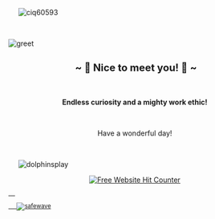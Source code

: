

<img align="center">

<span>&nbsp;&nbsp;&nbsp;&nbsp;</span>  ![ciq60593](https://github.com/TankEngine-ish/TankEngine-ish/assets/131184681/0d012ea0-b2b6-44ff-b1be-2ec4d232394e)

</img>

<br />

<img align="center">

![greet](https://github.com/TankEngine-ish/TankEngine-ish/assets/131184681/41030361-5ccb-4c7f-b076-5280e7797da5)
</img>



<h2 align="center" style="font-size: 20px"> ~ 📇 Nice to meet you! 📇 ~</h2>
<br />

<p align="center">
<strong>Endless curiosity and a mighty work ethic!</strong>
</p>

<br />

<p align="center">
Have a wonderful day!
</p>

<br />


 <img align="center">

<span>&nbsp;&nbsp;&nbsp;&nbsp;</span>  ![dolphinsplay](https://github.com/TankEngine-ish/TankEngine-ish/assets/131184681/037290d9-6a56-4d4e-bd03-b39d54243120)


</img>

<div align='center'><a href='https://www.free-website-hit-counter.com'><img src='https://www.free-website-hit-counter.com/c.php?d=9&id=157178&s=16' border='0' alt='Free Website Hit Counter'></a><br / ><small><a href='https://www.free-website-hit-counter.com'></div>


<span>&nbsp;&nbsp;&nbsp;&nbsp;</span>  
<img align="center">

<span>&nbsp;&nbsp;&nbsp;&nbsp;</span>  ![safewave](https://github.com/TankEngine-ish/TankEngine-ish/assets/131184681/c391e676-ee21-4dc9-b8a0-483466be4849)
</img>
